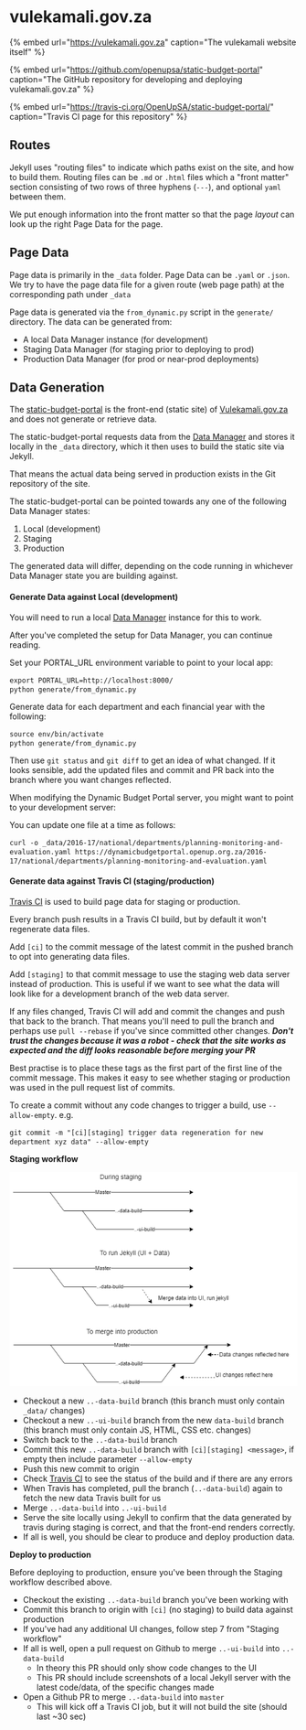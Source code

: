 # vulekamali.gov.za

{% embed url="https://vulekamali.gov.za" caption="The vulekamali website itself" %}

{% embed url="https://github.com/openupsa/static-budget-portal" caption="The GitHub repository for developing and deploying vulekamali.gov.za" %}

{% embed url="https://travis-ci.org/OpenUpSA/static-budget-portal/" caption="Travis CI page for this repository" %}

## Routes

Jekyll uses "routing files" to indicate which paths exist on the site, and how to build them. Routing files can be `.md` or `.html` files which a "front matter" section consisting of two rows of three hyphens \(`---`\), and optional `yaml` between them.

We put enough information into the front matter so that the page _layout_ can look up the right Page Data for the page.

## Page Data

Page data is primarily in the `_data` folder. Page Data can be `.yaml` or `.json`. We try to have the page data file for a given route \(web page path\) at the corresponding path under `_data`

Page data is generated via the `from_dynamic.py` script in the `generate/` directory. The data can be generated from:

* A local Data Manager instance \(for development\)
* Staging Data Manager  \(for staging prior to deploying to prod\)
* Production Data Manager \(for prod or near-prod deployments\)

## Data Generation

The [static-budget-portal](vulekamali.gov.za.md) is the front-end \(static site\) of [Vulekamali.gov.za](https://vulekamali.gov.za/) and does not generate or retrieve data.

The static-budget-portal requests data from the [Data Manager](vulekamali-data-manager/) and stores it locally in the `_data` directory, which it then uses to build the static site via Jekyll.

That means the actual data being served in production exists in the Git repository of the site. 

The static-budget-portal can be pointed towards any one of the following Data Manager states:

1. Local \(development\)
2. Staging
3. Production

The generated data will differ, depending on the code running in whichever Data Manager state you are building against.

#### Generate Data against Local \(development\)

You will need to run a local [Data Manager](vulekamali-data-manager/) instance for this to work.

After you've completed the setup for Data Manager, you can continue reading.

Set your PORTAL\_URL environment variable to point to your local app:

```text
export PORTAL_URL=http://localhost:8000/ 
python generate/from_dynamic.py
```

Generate data for each department and each financial year with the following:

```text
source env/bin/activate
python generate/from_dynamic.py
```

Then use `git status` and `git diff` to get an idea of what changed. If it looks sensible, add the updated files and commit and PR back into the branch where you want changes reflected.

When modifying the Dynamic Budget Portal server, you might want to point to your development server:

You can update one file at a time as follows:

```text
curl -o _data/2016-17/national/departments/planning-monitoring-and-evaluation.yaml https://dynamicbudgetportal.openup.org.za/2016-17/national/departments/planning-monitoring-and-evaluation.yaml
```

#### Generate data against Travis CI \(staging/production\)

[Travis CI](https://travis-ci.org/) is used to build page data for staging or production.

Every branch push results in a Travis CI build, but by default it won't regenerate data files.

Add `[ci]` to the commit message of the latest commit in the pushed branch to opt into generating data files.

Add `[staging]` to that commit message to use the staging web data server instead of production. This is useful if we want to see what the data will look like for a development branch of the web data server.

If any files changed, Travis CI will add and commit the changes and push that back to the branch. That means you'll need to pull the branch and perhaps use `pull --rebase` if you've since committed other changes. _**Don't trust the changes because it was a robot - check that the site works as expected and the diff looks reasonable before merging your PR**_

Best practise is to place these tags as the first part of the first line of the commit message. This makes it easy to see whether staging or production was used in the pull request list of commits.

To create a commit without any code changes to trigger a build, use `--allow-empty`. e.g.

```text
git commit -m "[ci][staging] trigger data regeneration for new department xyz data" --allow-empty
```

**Staging workflow**

[![Staging Branch Workflow](https://github.com/OpenUpSA/static-budget-portal/raw/eb0ce2e95c8d7e4363f64b14829a5455b51c89c1/docs/images/staging-branch-workflow.png)](https://github.com/OpenUpSA/static-budget-portal/blob/eb0ce2e95c8d7e4363f64b14829a5455b51c89c1/docs/images/staging-branch-workflow.png)

* Checkout a new `..-data-build` branch \(this branch must only contain `_data/` changes\)
* Checkout a new `..-ui-build` branch from the new `data-build` branch \(this branch must only contain JS, HTML, CSS etc. changes\)
* Switch back to the `..-data-build` branch
* Commit this new `..-data-build` branch with `[ci][staging] <message>`, if empty then include parameter `--allow-empty`
* Push this new commit to origin
* Check [Travis CI](https://travis-ci.org/) to see the status of the build and if there are any errors
* When Travis has completed, pull the branch \(`..-data-build`\) again to fetch the new data Travis built for us
* Merge `..-data-build` into `..-ui-build`
* Serve the site locally using Jekyll to confirm that the data generated by travis during staging is correct, and that the front-end renders correctly.
* If all is well, you should be clear to produce and deploy production data.

**Deploy to production**

Before deploying to production, ensure you've been through the Staging workflow described above.

* Checkout the existing `..-data-build` branch you've been working with
* Commit this branch to origin with `[ci]` \(no staging\) to build data against production
* If you've had any additional UI changes, follow step 7 from "Staging workflow"
* If all is well, open a pull request on Github to merge `..-ui-build` into `..-data-build`
  * In theory this PR should only show code changes to the UI
  * This PR should include screenshots of a local Jekyll server with the latest code/data, of the specific changes made
* Open a Github PR to merge `..-data-build` into `master`
  * This will kick off a Travis CI job, but it will not build the site \(should last ~30 sec\)

